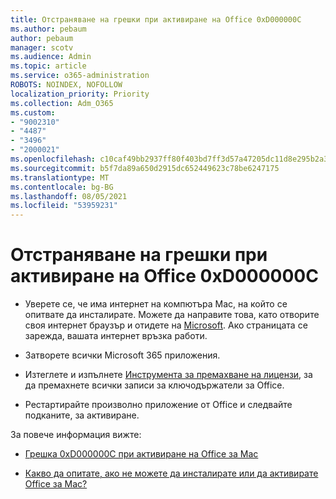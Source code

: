 ```yaml
---
title: Отстраняване на грешки при активиране на Office 0xD000000C
ms.author: pebaum
author: pebaum
manager: scotv
ms.audience: Admin
ms.topic: article
ms.service: o365-administration
ROBOTS: NOINDEX, NOFOLLOW
localization_priority: Priority
ms.collection: Adm_O365
ms.custom:
- "9002310"
- "4487"
- "3496"
- "2000021"
ms.openlocfilehash: c10caf49bb2937ff80f403bd7ff3d57a47205dc11d8e295b2a34ddacf0eacfad
ms.sourcegitcommit: b5f7da89a650d2915dc652449623c78be6247175
ms.translationtype: MT
ms.contentlocale: bg-BG
ms.lasthandoff: 08/05/2021
ms.locfileid: "53959231"
---
```

# <a name="resolve-office-activation-error-0xd000000c"></a>Отстраняване на грешки при активиране на Office 0xD000000C

- Уверете се, че има интернет на компютъра Mac, на който се опитвате да инсталирате. Можете да направите това, като отворите своя интернет браузър и отидете на [Microsoft](https://www.microsoft.com). Ако страницата се зарежда, вашата интернет връзка работи.

- Затворете всички Microsoft 365 приложения.

- Изтеглете и изпълнете [Инструмента за премахване на лицензи](https://go.microsoft.com/fwlink/?linkid=849815), за да премахнете всички записи за ключодържатели за Office.

- Рестартирайте произволно приложение от Office и следвайте подканите, за активиране.

За повече информация вижте:

- [Грешка 0xD000000C при активиране на Office за Mac](https://support.office.com/article/error-0xd000000c-when-activating-office-for-mac-da865931-4658-4829-ba2d-8133390c6d25)

- [Какво да опитате, ако не можете да инсталирате или да активирате Office за Mac?](https://support.office.com/article/what-to-try-if-you-can-t-install-or-activate-office-for-mac-5efba2b4-b1e6-4e5f-bf3c-6ab945d03dea)
